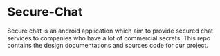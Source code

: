 # Secure-Chat
Secure chat is an android application which aim to provide secured chat services to companies who have a lot of commercial secrets. This repo contains the design documentations and sources code for our project.
